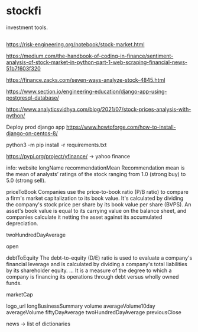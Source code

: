 # stockfi

investment tools.
##
https://risk-engineering.org/notebook/stock-market.html


https://medium.com/the-handbook-of-coding-in-finance/sentiment-analysis-of-stock-market-in-python-part-1-web-scraping-financial-news-51b7f603f320

https://finance.zacks.com/seven-ways-analyze-stock-4845.html

https://www.section.io/engineering-education/django-app-using-postgresql-database/


https://www.analyticsvidhya.com/blog/2021/07/stock-prices-analysis-with-python/

Deploy prod django app
https://www.howtoforge.com/how-to-install-django-on-centos-8/

python3 -m pip install -r requirements.txt

https://pypi.org/project/yfinance/  -> yahoo finance

info:
website
longName
recommendationMean
Recommendation mean is the mean of analysts’ ratings of the stock ranging from 1.0 (strong buy) to 5.0 (strong sell).

priceToBook
Companies use the price-to-book ratio (P/B ratio) to compare a firm's market capitalization to its book value. It's calculated by dividing the company's stock price per share by its book value per share (BVPS). An asset's book value is equal to its carrying value on the balance sheet, and companies calculate it netting the asset against its accumulated depreciation.



twoHundredDayAverage

open

debtToEquity
The debt-to-equity (D/E) ratio is used to evaluate a company's financial leverage and is calculated by dividing a company's total liabilities by its shareholder equity. ... It is a measure of the degree to which a company is financing its operations through debt versus wholly owned funds.

marketCap

logo_url
longBusinessSummary
volume
averageVolume10day
averageVolume
fiftyDayAverage
twoHundredDayAverage
previousClose


news -> list of dictionaries